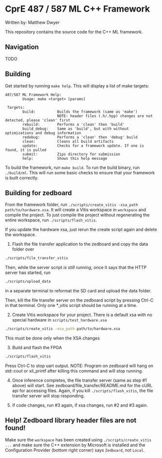 # CprE 487 / 587 ML C++ Framework
Written by: Matthew Dwyer

This repository contains the source code for the C++ ML framework.

## Navigation
TODO

## Building
Get started by running `make help`. This will display a list of make targets:
```shell
487/587 ML Framework Help:
        Usage: make <target> [params]

 Targets:
        build:          Builds the framework (same as 'make')
                        NOTE: header files (.h/.hpp) changes are not detected, please 'clean' first
        rebuild:        Performs a 'clean' then 'build'
        build_debug:    Same as 'build', but with without optimizations and debug information
        redebug:        Performs a 'clean' then 'debug' build
        clean:          Cleans all build artifacts
        update:         Checks for a framework update. If one is found, it is pulled
        submit:         Zips directory for submission
        help:           Shows this help message
```
To build the framework, run `make build`. To run the build binary, run `./build/ml`. This will run some basic checks to ensure that your framework is built correctly.

## Building for zedboard
From the framework folder, run `./scripts/create_vitis -xsa_path path/to/hardware.xsa`. It will create a Vitis workspace in `workspace` and compile the project. To just compile the project without regenerating the entire workspace, run `./scripts/flash_vitis`.

If you update the hardware xsa, just rerun the create script again and delete the workspace.

1) Flash the file transfer application to the zedboard and copy the data folder over
```sh
./scripts/file_transfer_vitis
```
Then, while the server script _is still running_, once it says that the HTTP server has started, run
```sh
./scripts/upload_data
```
in a separate terminal to reformat the SD card and upload the data folder. 

Then, kill the file transfer server on the zedboard script by pressing Ctrl-C in that terminal. Only one *_vitis script should be running at a time.

2) Create Vitis workspace for your project. There is a default xsa with no special hardware in `scripts/test_hardware.xsa`
```sh
./scripts/create_vitis -xsa_path path/to/hardware.xsa
```
This must be done only when the XSA changes

3) Build and flash the FPGA
```sh
./scripts/flash_vitis
```
Press Ctrl-C to stop uart output.
NOTE: Program on zedboard will hang on std::cout or xil_printf after killing this command and will stop running.

4) Once inference completes, the file transfer server (same as step #1 above) will start. See zedboard/file_transfer/README.md for the cURL api for accessing files. Again, if you kill `./scripts/flash_vitis`, the file transfer server will stop responding.

5) If code changes, run #3 again, if xsa changes, run #2 and #3 again.

## Help! Zedboard library header files are not found!
Make sure the `workspace` has been created using `./scripts/create_vitis ...` and make sure the C++ extension by Microsoft is installed and the Configuration Provider (bottom right corner) says `Zedboard`, not `Local`.